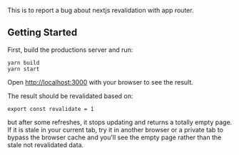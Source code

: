 This is to report a bug about nextjs revalidation with app router.

## Getting Started

First, build the productions server and run:

```
yarn build
yarn start
```

Open [http://localhost:3000](http://localhost:3000) with your browser to see the result.

The result should be revalidated based on:
```
export const revalidate = 1
```
but after some refreshes, it stops updating and returns a totally empty page. If it is stale in your current tab, try it in another browser or a private tab to bypass the browser cache and you'll see the empty page rather than the stale not revalidated data.